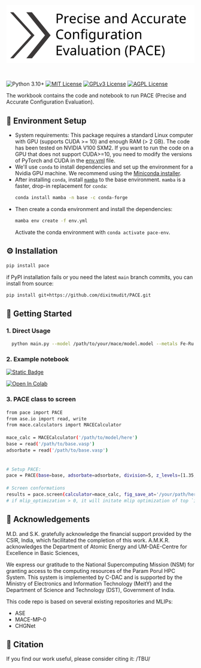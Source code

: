 <!-- <h1 align="center">PACE (Precise and Accurate Configuration Evaluation)</h1>

<h4 align="center">

</h4> -->

<p align="center">
  <img src="./logo_1.png" alt="Precise and Accurate Configuration Evaluation" width="600"/>
</p>
<br/>



![Python 3.10+](https://img.shields.io/badge/python-3.10%2B-3776AB?logo=python&logoColor=%23E9EAE8&color=%235C6216)
[![MIT License](https://img.shields.io/badge/License-MIT-green.svg)](https://choosealicense.com/licenses/mit/)
[![GPLv3 License](https://img.shields.io/badge/License-GPL%20v3-yellow.svg)](https://opensource.org/licenses/)
[![AGPL License](https://img.shields.io/badge/license-AGPL-blue.svg)](http://www.gnu.org/licenses/agpl-3.0)



The workbook contains the code and notebook to run PACE (Precise and Accurate Configuration Evaluation).


## 🚀 Environment Setup
- System requirements: This package requires a standard Linux computer with GPU (supports CUDA >= 10) and enough RAM (> 2 GB). The code has been tested on NVIDIA V100 SXM2. If you want to run the code on a GPU that does not support CUDA>=10, you need to modify the versions of PyTorch and CUDA in the [env.yml](env.yml) file.
- We'll use `conda` to install dependencies and set up the environment for a Nvidia GPU machine.
We recommend using the [Miniconda installer](https://docs.conda.io/projects/miniconda/en/latest/miniconda-other-installer-links.html).
- After installing `conda`, install [`mamba`](https://mamba.readthedocs.io/en/latest/) to the base environment. `mamba` is a faster, drop-in replacement for `conda`:
    ```bash
    conda install mamba -n base -c conda-forge
    ```
- Then create a conda environment and install the dependencies:
    ```bash
    mamba env create -f env.yml
    ```
    Activate the conda environment with `conda activate pace-env`.



## ⚙️ Installation

```sh
pip install pace
```

if PyPI installation fails or you need the latest `main` branch commits, you can install from source:

```sh
pip install git+https://github.com/dixitmudit/PACE.git
```
    
## 🧪 Getting Started

### 1. Direct Usage

```bash
  python main.py --model /path/to/your/mace/model.model --metals Fe-Ru Fe-Mo --adsorbates Li2S Li2S2 --device cuda
```

### 2. Example notebook
[![Static Badge](https://img.shields.io/badge/google_colab-open_in_colab?style=flat-square&logo=googlecolab)](https://github.com/dixitmudit/PACE/blob/main/examples/pace-results.ipynb)

[![Open In Colab](https://colab.research.google.com/assets/colab-badge.svg)](https://github.com/dixitmudit/PACE/blob/main/examples/pace-results.ipynb)

### 3. PACE class to screen
```bash
from pace import PACE
from ase.io import read, write
from mace.calculators import MACECalculator

mace_calc = MACECalculator('/path/to/model/here')
base = read('/path/to/base.vasp')
adsorbate = read('/path/to/base.vasp')


# Setup PACE:
pace = PACE(base=base, adsorbate=adsorbate, division=5, z_levels=[1.35, 1.75]) # z_levels: distance of adsorbate from base in Angstroms

# Screen conformations
results = pace.screen(calculator=mace_calc, fig_save_at='/your/path/here', mlip_optimization=3)
# if mlip_optimization > 0, it will initate mlip optimization of top `input: integer` (by_default: 20) structures.


```

## 🌈 Acknowledgements

M.D. and S.K. gratefully acknowledge the financial support provided by the CSIR, India, which facilitated the completion of this work. A.M.K.R. acknowledges the Department of Atomic Energy and UM-DAE-Centre for Excellence in Basic Sciences, 

We express our gratitude to the National Supercomputing Mission (NSM) for granting access to the computing resources of the Param Porul HPC System. This system is implemented by C-DAC and is supported by the Ministry of Electronics and Information Technology (MeitY) and the Department of Science and Technology (DST), Government of India.

This code repo is based on several existing repositories and MLIPs:
* ASE
* MACE-MP-0
* CHGNet


## 📝 Citation
If you find our work useful, please consider citing it:
 /TBU/
```bibtex


```

